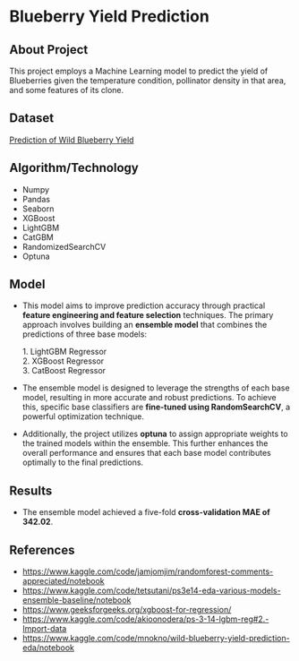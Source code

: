 # Blueberry Yield Prediction

## About Project

This project employs a Machine Learning model to predict the yield of Blueberries given the temperature condition, pollinator density in that area, and some features of its clone.


## Dataset

[Prediction of Wild Blueberry Yield](https://www.kaggle.com/competitions/playground-series-s3e14/data "Prediction of Wild Blueberry Yield")

## Algorithm/Technology

* Numpy
* Pandas
* Seaborn
* XGBoost
* LightGBM
* CatGBM
* RandomizedSearchCV
* Optuna

## Model

* This model aims to improve prediction accuracy through practical **feature engineering and feature selection** techniques. The primary approach involves building an **ensemble model** that combines the predictions of three base models: 

	1\. LightGBM Regressor</br>
	2\. XGBoost Regressor</br>
	3\. CatBoost Regressor

* The ensemble model is designed to leverage the strengths of each base model, resulting in more accurate and robust predictions. To achieve this, specific base classifiers are **fine-tuned using RandomSearchCV**, a powerful optimization technique.

* Additionally, the project utilizes **optuna** to assign appropriate weights to the trained models within the ensemble. This further enhances the overall performance and ensures that each base model contributes optimally to the final predictions.

## Results

* The ensemble model achieved a five-fold **cross-validation MAE of 342.02**.

## References

* https://www.kaggle.com/code/jamjomjim/randomforest-comments-appreciated/notebook
* https://www.kaggle.com/code/tetsutani/ps3e14-eda-various-models-ensemble-baseline/notebook
* https://www.geeksforgeeks.org/xgboost-for-regression/
* https://www.kaggle.com/code/akioonodera/ps-3-14-lgbm-reg#2.-Import-data
* https://www.kaggle.com/code/mnokno/wild-blueberry-yield-prediction-eda/notebook

